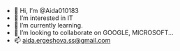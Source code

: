 - 👋 Hi, I’m @Aida010183
- 👀 I’m interested in IT
- 🌱 I’m currently learning.
- 💞️ I’m looking to collaborate on GOOGLE, MICROSOFT...
- 📫 aida.ergeshova.ss@gmail.com

